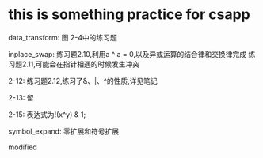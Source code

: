 # this is something practice for csapp

data_transform:
  图 2-4中的练习题

inplace_swap:
  练习题2.10,利用a ^ a = 0,以及异或运算的结合律和交换律完成
  练习题2.11,可能会在指针相遇的时候发生冲突

2-12:
  练习题2.12,练习了&、|、^的性质,详见笔记

2-13:
  留

2-15:
  表达式为!(x^y) & 1;

symbol_expand:
  零扩展和符号扩展

modified
